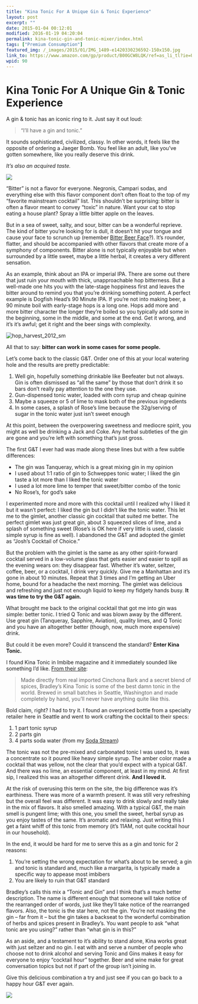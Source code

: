 ```yaml
---
title: "Kina Tonic For A Unique Gin & Tonic Experience"
layout: post
excerpt: ""
date: 2015-01-04 00:12:01
modified: 2016-01-19 04:20:04
permalink: kina-tonic-gin-and-tonic-mixer/index.html
tags: ["Premium Consumption"]
featured_img: /_images/2015/01/IMG_1489-e1420330236592-150x150.jpg
link_to: https://www.amazon.com/gp/product/B00GCW8LQK/ref=as_li_tl?ie=UTF8&camp=1789&creative=390957&creativeASIN=B00GCW8LQK&linkCode=as2&tag=joshcanhelp-20&linkId=QSVLQ5EUC4CRIHLJ
wpid: 90
---
```


# Kina Tonic For A Unique Gin & Tonic Experience

A gin &amp; tonic has an iconic ring to it. Just say it out loud:

> “I’ll have a gin and tonic.”

It sounds sophisticated, civilized, classy. In other words, it feels like the opposite of ordering a Jaeger Bomb. You feel like an adult, like you’ve gotten somewhere, like you really deserve this drink.

*It’s also an acquired taste.*

![](/_images/2015/01/IMG_1489-e1420330236592.jpg)

“Bitter” is not a flavor for everyone. Negronis, Campari sodas, and everything else with this flavor component don’t often float to the top of my “favorite mainstream cocktail” list. This shouldn’t be surprising: bitter is often a flavor meant to convey “toxic” in nature. Want your cat to stop eating a house plant? Spray a little bitter apple on the leaves.

But in a sea of sweet, salty, and sour, bitter can be a wonderful reprieve. The kind of bitter you’re looking for is dull, it doesn’t hit your tongue and cause your face to scrunch up (remember [Bitter Beer Face](https://www.youtube.com/watch?v=BOP5PBIghhc)?). It’s rounder, flatter, and should be accompanied with other flavors that create more of a symphony of components. Bitter alone is not typically enjoyable but when surrounded by a little sweet, maybe a little herbal, it creates a very different sensation.

As an example, think about an IPA or imperial IPA. There are some out there that just ruin your mouth with thick, unapproachable hop bitterness. But a well-made one hits you with the late-stage hoppiness first and leaves the bitter around to remind you that you’re drinking something potent. A perfect example is Dogfish Head’s 90 Minute IPA. If you’re not into making beer, a 90 minute boil with early-stage hops is a long one. Hops add more and more bitter character the longer they’re boiled so you typically add some in the beginning, some in the middle, and some at the end. Get it wrong, and it’s it’s awful; get it right and the beer sings with complexity.

![hop_harvest_2012_sm](/_images/2015/01/hop_harvest_2012_sm.jpg)

All that to say: **bitter can work in some cases for some people.**

Let’s come back to the classic G&amp;T. Order one of this at your local watering hole and the results are pretty predictable:

1. Well gin, hopefully something drinkable like Beefeater but not always. Gin is often dismissed as “all the same” by those that don’t drink it so bars don’t really pay attention to the one they use.
2. Gun-dispensed tonic water, loaded with corn syrup and cheap quinine
3. Maybe a squeeze or 5 of lime to mask both of the previous ingredients
4. In some cases, a splash of Rose’s lime because the 32g/serving of sugar in the tonic water just isn’t sweet enough

At this point, between the overpowering sweetness and mediocre spirit, you might as well be drinking a Jack and Coke. Any herbal subtleties of the gin are gone and you’re left with something that’s just gross.

The first G&amp;T I ever had was made along these lines but with a few subtle differences:

- The gin was Tanqueray, which is a great mixing gin in my opinion
- I used about 1:1 ratio of gin to Schweppes tonic water; I liked the gin taste a lot more than I liked the tonic water
- I used a lot more lime to temper that sweet/bitter combo of the tonic
- No Rose’s, for god’s sake

I experimented more and more with this cocktail until I realized why I liked it but it wasn’t perfect: I liked the gin but I didn’t like the tonic water. This let me to the gimlet, another classic gin cocktail that suited me better. The perfect gimlet was just great gin, about 3 squeezed slices of lime, and a splash of something sweet (Rose’s is OK here if very little is used, classic simple syrup is fine as well). I abandoned the G&amp;T and adopted the gimlet as “Josh’s Cocktail of Choice.”

But the problem with the gimlet is the same as any other spirit-forward cocktail served in a low-volume glass that gets easier and easier to spill as the evening wears on: they disappear fast. Whether it’s water, seltzer, coffee, beer, or a cocktail, I drink very quickly. Give me a Manhattan and it’s gone in about 10 minutes. Repeat that 3 times and I’m getting an Uber home, bound for a headache the next morning. The gimlet was delicious and refreshing and just not enough liquid to keep my fidgety hands busy. **It was time to try the G&amp;T again.**

What brought me back to the original cocktail that got me into gin was simple: better tonic. I tried Q Tonic and was blown away by the different. Use great gin (Tanqueray, Sapphire, Aviation), quality limes, and Q Tonic and you have an altogether better (though, now, much more expensive) drink.

But could it be even more? Could it transcend the standard? **Enter Kina Tonic.**

I found Kina Tonic in Imbibe magazine and it immediately sounded like something I’d like. [From their site](http://www.kinatonic.com/):

> Made directly from real imported Cinchona Bark and a secret blend of spices, Bradley’s Kina Tonic is some of the best damn tonic in the world. Brewed in small batches in Seattle, Washington and made completely by hand, you’ll never have anything quite like this.

Bold claim, right? I had to try it. I found an overpriced bottle from a specialty retailer here in Seattle and went to work crafting the cocktail to their specs:

1. 1 part tonic syrup
2. 2 parts gin
3. 4 parts soda water (from my [Soda Stream](http://amzn.to/1ev2ouv))

The tonic was not the pre-mixed and carbonated tonic I was used to, it was a concentrate so it poured like heavy simple syrup. The amber color made a cocktail that was yellow, not the clear that you’d expect with a typical G&amp;T. And there was no lime, an essential component, at least in my mind. At first sip, I realized this was an altogether different drink. **And I loved it.**

At the risk of overusing this term on the site, the big difference was it’s earthiness. There was more of a warmth present. It was still very refreshing but the overall feel was different. It was easy to drink slowly and really take in the mix of flavors. It also smelled amazing. With a typical G&amp;T, the main smell is pungent lime; with this one, you smell the sweet, herbal syrup as you enjoy tastes of the same. It’s aromatic and relaxing. Just writing this I get a faint whiff of this tonic from memory (it’s 11AM, not quite cocktail hour in our household).

In the end, it would be hard for me to serve this as a gin and tonic for 2 reasons:

1. You’re setting the wrong expectation for what’s about to be served; a gin and tonic is standard and, much like a margarita, is typically made a specific way to appease most imbibers
2. You are likely to ruin that G&amp;T standard

Bradley’s calls this mix a “Tonic and Gin” and I think that’s a much better description. The name is different enough that someone will take notice of the rearranged order of words, just like they’ll take notice of the rearranged flavors. Also, the tonic is the star here, not the gin. You’re not masking the gin – far from it – but the gin takes a backseat to the wonderful combination of herbs and spices present in Bradley’s. You want people to ask “what tonic are you using?” rather than “what gin is in this?”

As an aside, and a testament to it’s ability to stand alone, Kina works great with just seltzer and no gin. I eat with and serve a number of people who choose not to drink alcohol and serving Tonic and Gins makes it easy for everyone to enjoy “cocktail hour” together. Beer and wine make for great conversation topics but not if part of the group isn’t joining in.

Give this delicious combination a try and just see if you can go back to a happy hour G&amp;T ever again.

![](/_images/2015/02/pc_logo_023.png)
